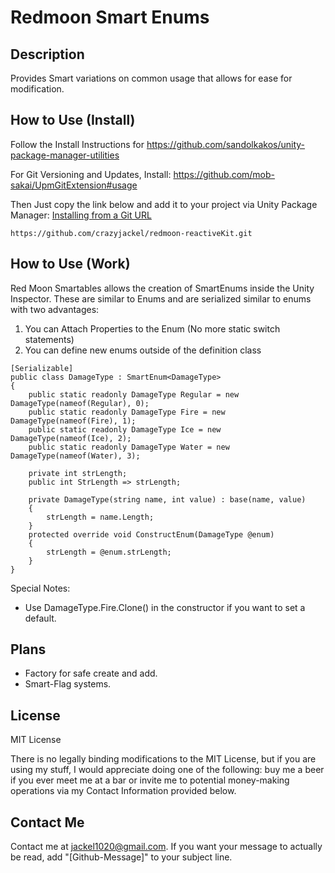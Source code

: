# Redmoon Smart Enums

## Description
Provides Smart variations on common usage that allows for ease for modification.

## How to Use (Install)
Follow the Install Instructions for https://github.com/sandolkakos/unity-package-manager-utilities

For Git Versioning and Updates, Install: https://github.com/mob-sakai/UpmGitExtension#usage

Then Just copy the link below and add it to your project via Unity Package Manager: [Installing from a Git URL](https://docs.unity3d.com/Manual/upm-ui-giturl.html)
```
https://github.com/crazyjackel/redmoon-reactiveKit.git
```

## How to Use (Work)

Red Moon Smartables allows the creation of SmartEnums inside the Unity Inspector.
These are similar to Enums and are serialized similar to enums with two advantages:
1. You can Attach Properties to the Enum (No more static switch statements)
2. You can define new enums outside of the definition class

```
[Serializable]
public class DamageType : SmartEnum<DamageType>
{
    public static readonly DamageType Regular = new DamageType(nameof(Regular), 0);
    public static readonly DamageType Fire = new DamageType(nameof(Fire), 1);
    public static readonly DamageType Ice = new DamageType(nameof(Ice), 2);
    public static readonly DamageType Water = new DamageType(nameof(Water), 3);

    private int strLength;
    public int StrLength => strLength;

    private DamageType(string name, int value) : base(name, value)
    {
        strLength = name.Length;
    }
    protected override void ConstructEnum(DamageType @enum)
    {
        strLength = @enum.strLength;
    }
}
```

Special Notes:
- Use DamageType.Fire.Clone() in the constructor if you want to set a default.

## Plans

- Factory for safe create and add.
- Smart-Flag systems.

## License
MIT License

There is no legally binding modifications to the MIT License, but if you are using my stuff, I would appreciate doing one of the following: buy me a beer if you ever meet me at a bar or invite me to potential money-making operations via my Contact Information provided below.

## Contact Me
Contact me at jackel1020@gmail.com.
If you want your message to actually be read, add "[Github-Message]" to your subject line.
